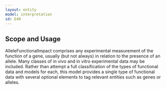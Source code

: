 ```yaml
---
layout: entity
model: interpretation
id: E40
---
```


Scope and Usage
---------------

AlleleFunctionalImpact comprises any experimental measurement of the function of a gene, usually (but not always) in relation to the presence of an allele.   Many classes of in vivo and in vitro experimental data may be included.  Rather than attempt a full classification of the types of functional data and models for each, this model provides a single type of functional data with several optional elements to tag relevant entities such as genes or alleles.

